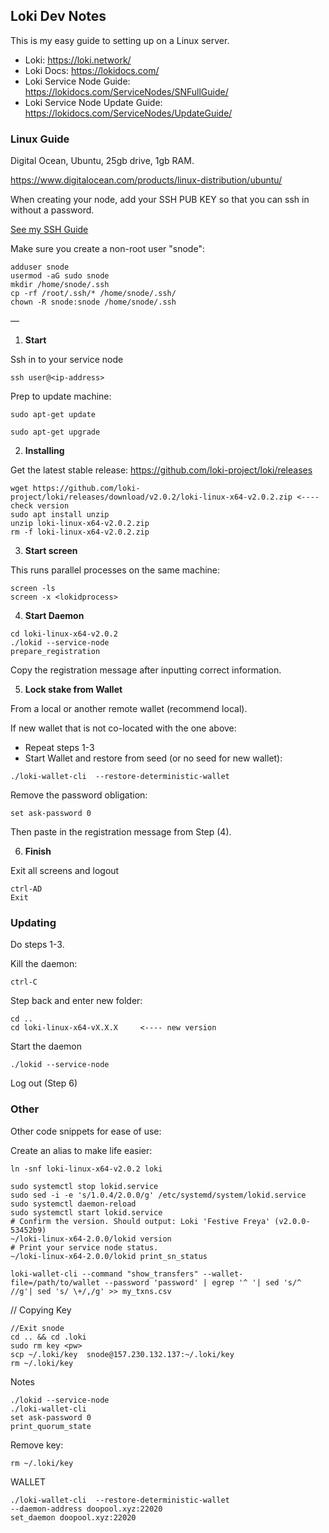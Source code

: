## Loki Dev Notes

This is my easy guide to setting up on a Linux server.

* Loki: https://loki.network/
* Loki Docs: https://lokidocs.com/
* Loki Service Node Guide: https://lokidocs.com/ServiceNodes/SNFullGuide/
* Loki Service Node Update Guide: https://lokidocs.com/ServiceNodes/UpdateGuide/




### Linux Guide

Digital Ocean, Ubuntu, 25gb drive, 1gb RAM.

https://www.digitalocean.com/products/linux-distribution/ubuntu/

When creating your node, add your SSH PUB KEY so that you can ssh in without a password.

[See my SSH Guide](https://github.com/jpthor/devnotes/blob/master/terminal.md)

Make sure you create a non-root user "snode":
```
adduser snode
usermod -aG sudo snode
mkdir /home/snode/.ssh
cp -rf /root/.ssh/* /home/snode/.ssh/
chown -R snode:snode /home/snode/.ssh
```

—
1. **Start**

Ssh in to your service node

```
ssh user@<ip-address>
```

Prep to update machine:
```
sudo apt-get update

sudo apt-get upgrade
```

2. **Installing**

Get the latest stable release: https://github.com/loki-project/loki/releases
```
wget https://github.com/loki-project/loki/releases/download/v2.0.2/loki-linux-x64-v2.0.2.zip <---- check version
sudo apt install unzip
unzip loki-linux-x64-v2.0.2.zip
rm -f loki-linux-x64-v2.0.2.zip
```

3. **Start screen**

This runs parallel processes on the same machine:

```
screen -ls
screen -x <lokidprocess>
```


4. **Start Daemon**

```
cd loki-linux-x64-v2.0.2
./lokid --service-node
prepare_registration
```

Copy the registration message after inputting correct information.

5. **Lock stake from Wallet**

From a local or another remote wallet (recommend local).

If new wallet that is not co-located with the one above:
- Repeat steps 1-3
- Start Wallet and restore from seed (or no seed for new wallet):
```
./loki-wallet-cli  --restore-deterministic-wallet
```

Remove the password obligation:
```
set ask-password 0
```

Then paste in the registration message from Step (4).


6. **Finish**

Exit all screens and logout

```
ctrl-AD
Exit
```

### Updating

Do steps 1-3.

Kill the daemon:
```
ctrl-C
```

Step back and enter new folder:
```
cd ..
cd loki-linux-x64-vX.X.X     <---- new version
```

Start the daemon
```
./lokid --service-node
```

Log out (Step 6)

### Other

Other code snippets for ease of use:

Create an alias to make life easier:
```
ln -snf loki-linux-x64-v2.0.2 loki
```


```
sudo systemctl stop lokid.service
sudo sed -i -e 's/1.0.4/2.0.0/g' /etc/systemd/system/lokid.service
sudo systemctl daemon-reload
sudo systemctl start lokid.service
# Confirm the version. Should output: Loki 'Festive Freya' (v2.0.0-53452b9)
~/loki-linux-x64-2.0.0/lokid version
# Print your service node status.
~/loki-linux-x64-2.0.0/lokid print_sn_status
```
```
loki-wallet-cli --command "show_transfers" --wallet-file=/path/to/wallet --password 'password' | egrep '^ '| sed 's/^ //g'| sed 's/ \+/,/g' >> my_txns.csv
```


// Copying Key
```
//Exit snode
cd .. && cd .loki
sudo rm key <pw>
scp ~/.loki/key  snode@157.230.132.137:~/.loki/key
rm ~/.loki/key
```


Notes

```
./lokid --service-node
./loki-wallet-cli
set ask-password 0
print_quorum_state
```

Remove key:
```
rm ~/.loki/key
```
WALLET
```
./loki-wallet-cli  --restore-deterministic-wallet
--daemon-address doopool.xyz:22020
set_daemon doopool.xyz:22020
```
